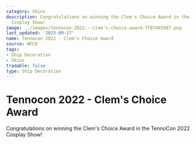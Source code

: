```yaml
---
category: Skins
description: Congratulations on winning the Clem's Choice Award in the TennoCon 2022
  Cosplay Show!
image: ../images/tennocon-2022---clem's-choice-award-7f87401987.png
last_updated: '2025-09-17'
name: Tennocon 2022 - Clem's Choice Award
source: WFCD
tags:
- Ship Decoration
- Skins
tradable: false
type: Ship Decoration
---
```


# Tennocon 2022 - Clem's Choice Award

Congratulations on winning the Clem's Choice Award in the TennoCon 2022 Cosplay Show!

